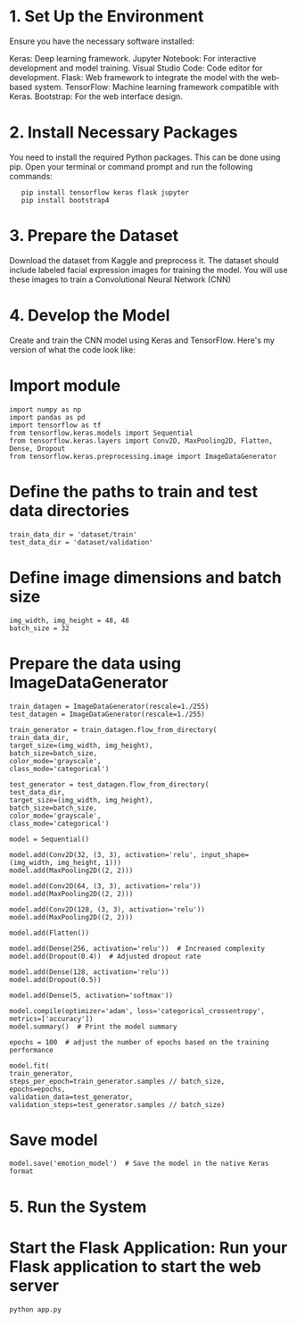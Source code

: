 # 1. Set Up the Environment
   Ensure you have the necessary software installed:

   Keras: Deep learning framework.
   Jupyter Notebook: For interactive development and model training.
   Visual Studio Code: Code editor for development.
   Flask: Web framework to integrate the model with the web-based system.
   TensorFlow: Machine learning framework compatible with Keras.
   Bootstrap: For the web interface design.

# 2. Install Necessary Packages
   You need to install the required Python packages. This can be done using pip. Open your terminal or command prompt and run the following commands:

       pip install tensorflow keras flask jupyter
       pip install bootstrap4

# 3. Prepare the Dataset
   Download the dataset from Kaggle and preprocess it. The dataset should include labeled facial expression images for training the model. You will use these images to train a Convolutional Neural Network (CNN)

# 4. Develop the Model
   Create and train the CNN model using Keras and TensorFlow. Here's my version of what the code look like:

# Import module
    import numpy as np 
    import pandas as pd 
    import tensorflow as tf 
    from tensorflow.keras.models import Sequential 
    from tensorflow.keras.layers import Conv2D, MaxPooling2D, Flatten, Dense, Dropout 
    from tensorflow.keras.preprocessing.image import ImageDataGenerator 

# Define the paths to train and test data directories
    train_data_dir = 'dataset/train'
    test_data_dir = 'dataset/validation'

# Define image dimensions and batch size
    img_width, img_height = 48, 48
    batch_size = 32

# Prepare the data using ImageDataGenerator
    train_datagen = ImageDataGenerator(rescale=1./255)
    test_datagen = ImageDataGenerator(rescale=1./255)

    train_generator = train_datagen.flow_from_directory(
    train_data_dir,
    target_size=(img_width, img_height),
    batch_size=batch_size,
    color_mode='grayscale',
    class_mode='categorical')

    test_generator = test_datagen.flow_from_directory(
    test_data_dir,
    target_size=(img_width, img_height),
    batch_size=batch_size,
    color_mode='grayscale',
    class_mode='categorical')

    model = Sequential()

    model.add(Conv2D(32, (3, 3), activation='relu', input_shape=(img_width, img_height, 1)))
    model.add(MaxPooling2D((2, 2)))

    model.add(Conv2D(64, (3, 3), activation='relu'))
    model.add(MaxPooling2D((2, 2)))

    model.add(Conv2D(128, (3, 3), activation='relu'))
    model.add(MaxPooling2D((2, 2)))

    model.add(Flatten())

    model.add(Dense(256, activation='relu'))  # Increased complexity
    model.add(Dropout(0.4))  # Adjusted dropout rate

    model.add(Dense(128, activation='relu'))
    model.add(Dropout(0.5))

    model.add(Dense(5, activation='softmax'))

    model.compile(optimizer='adam', loss='categorical_crossentropy', metrics=['accuracy'])
    model.summary()  # Print the model summary

    epochs = 100  # adjust the number of epochs based on the training performance

    model.fit(
    train_generator,
    steps_per_epoch=train_generator.samples // batch_size,
    epochs=epochs,
    validation_data=test_generator,
    validation_steps=test_generator.samples // batch_size)
    
# Save model
    model.save('emotion_model')  # Save the model in the native Keras format

# 5. Run the System
  # Start the Flask Application: Run your Flask application to start the web server
    python app.py
